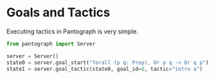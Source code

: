 # Goals and Tactics

Executing tactics in Pantograph is very simple.

```python
from pantograph import Server

server = Server()
state0 = server.goal_start("forall (p q: Prop), Or p q -> Or q p")
state1 = server.goal_tactic(state0, goal_id=0, tactic="intro a")
```

